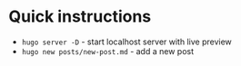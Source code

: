 # Quick instructions

- ```hugo server -D``` - start localhost server with live preview
- ```hugo new posts/new-post.md``` - add a new post
